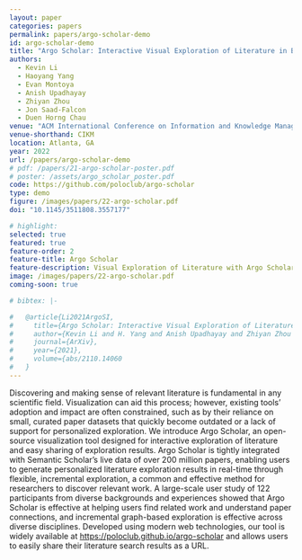 ```yaml
---
layout: paper
categories: papers
permalink: papers/argo-scholar-demo
id: argo-scholar-demo
title: "Argo Scholar: Interactive Visual Exploration of Literature in Browsers"
authors: 
  - Kevin Li
  - Haoyang Yang
  - Evan Montoya
  - Anish Upadhayay
  - Zhiyan Zhou
  - Jon Saad-Falcon
  - Duen Horng Chau
venue: "ACM International Conference on Information and Knowledge Management"
venue-shorthand: CIKM
location: Atlanta, GA
year: 2022
url: /papers/argo-scholar-demo
# pdf: /papers/21-argo-scholar-poster.pdf
# poster: /assets/argo_scholar_poster.pdf
code: https://github.com/poloclub/argo-scholar
type: demo
figure: /images/papers/22-argo-scholar.pdf
doi: "10.1145/3511808.3557177"

# highlight:
selected: true
featured: true
feature-order: 2
feature-title: Argo Scholar
feature-description: Visual Exploration of Literature with Argo Scholar
image: /images/papers/22-argo-scholar.pdf
coming-soon: true

# bibtex: |-

#   @article{Li2021ArgoSI,
#     title={Argo Scholar: Interactive Visual Exploration of Literature in Browsers},
#     author={Kevin Li and H. Yang and Anish Upadhayay and Zhiyan Zhou and Jon Saad-Falcon and Duen Horng Chau},
#     journal={ArXiv},
#     year={2021},
#     volume={abs/2110.14060
#   }
---
```


Discovering and making sense of relevant literature is fundamental in any scientific field. Visualization can aid this process; however, existing tools’ adoption and impact are often constrained, such as by their reliance on small, curated paper datasets that quickly become outdated or a lack of support for personalized exploration. We introduce Argo Scholar, an open-source visualization tool designed for interactive exploration of literature and easy sharing of exploration results. Argo Scholar is tightly integrated with Semantic Scholar’s live data of over 200 million papers, enabling users to generate personalized literature exploration results in real-time through flexible, incremental exploration, a common and effective method for researchers to discover relevant work. A large-scale user study of 122 participants from diverse backgrounds and experiences showed that Argo Scholar is effective at helping users find related work and understand paper connections, and incremental graph-based exploration is effective across diverse disciplines. Developed using modern web technologies, our tool is widely available at https://poloclub.github.io/argo-scholar and allows users to easily share their literature search results as a URL.